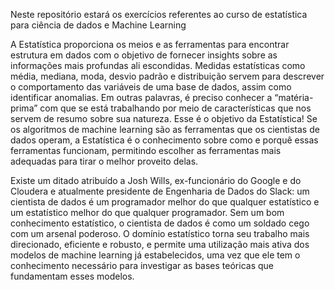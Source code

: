 Neste repositório estará os exercícios referentes ao curso de estatística para ciência de dados e Machine Learning

A Estatística proporciona os meios e as ferramentas para encontrar estrutura em dados com o objetivo de fornecer insights sobre as informações mais profundas ali escondidas. Medidas estatísticas como média, mediana, moda, desvio padrão e distribuição servem para descrever o comportamento das variáveis de uma base de dados, assim como identificar anomalias. Em outras palavras, é preciso conhecer a “matéria-prima” com que se está trabalhando por meio de características que nos servem de resumo sobre sua natureza. Esse é o objetivo da Estatística! Se os algoritmos de machine learning são as ferramentas que os cientistas de dados operam, a Estatística é o conhecimento sobre como e porquê essas ferramentas funcionam, permitindo escolher as ferramentas mais adequadas para tirar o melhor proveito delas.

Existe um ditado atribuído a Josh Wills, ex-funcionário do Google e do Cloudera e atualmente presidente de Engenharia de Dados do Slack: um cientista de dados é um programador melhor do que qualquer estatístico e um estatístico melhor do que qualquer programador. Sem um bom conhecimento estatístico, o cientista de dados é como um soldado cego com um arsenal poderoso. O domínio estatístico torna seu trabalho mais direcionado, eficiente e robusto, e permite uma utilização mais ativa dos modelos de machine learning já estabelecidos, uma vez que ele tem o conhecimento necessário para investigar as bases teóricas que fundamentam esses modelos.
